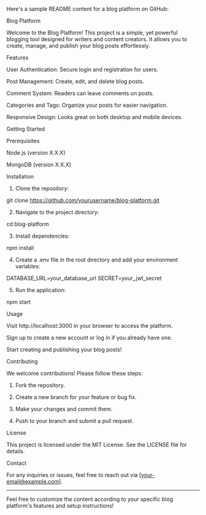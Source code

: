 Here's a sample README content for a blog platform on GitHub:

Blog Platform

Welcome to the Blog Platform! This project is a simple, yet powerful blogging tool designed for writers and content creators. It allows you to create, manage, and publish your blog posts effortlessly.

Features

User Authentication: Secure login and registration for users.

Post Management: Create, edit, and delete blog posts.

Comment System: Readers can leave comments on posts.

Categories and Tags: Organize your posts for easier navigation.

Responsive Design: Looks great on both desktop and mobile devices.


Getting Started

Prerequisites

Node.js (version X.X.X)

MongoDB (version X.X.X)


Installation

1. Clone the repository:

git clone https://github.com/yourusername/blog-platform.git


2. Navigate to the project directory:

cd blog-platform


3. Install dependencies:

npm install


4. Create a .env file in the root directory and add your environment variables:

DATABASE_URL=your_database_url
SECRET=your_jwt_secret


5. Run the application:

npm start



Usage

Visit http://localhost:3000 in your browser to access the platform.

Sign up to create a new account or log in if you already have one.

Start creating and publishing your blog posts!


Contributing

We welcome contributions! Please follow these steps:

1. Fork the repository.


2. Create a new branch for your feature or bug fix.


3. Make your changes and commit them.


4. Push to your branch and submit a pull request.



License

This project is licensed under the MIT License. See the LICENSE file for details.

Contact

For any inquiries or issues, feel free to reach out via [your-email@example.com].


---

Feel free to customize the content according to your specific blog platform's features and setup instructions!

